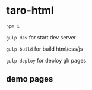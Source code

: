 # taro-html

`npm i`

`gulp dev` for start dev server

`gulp build` for build html/css/js

`gulp deploy` for deploy gh pages

## demo pages